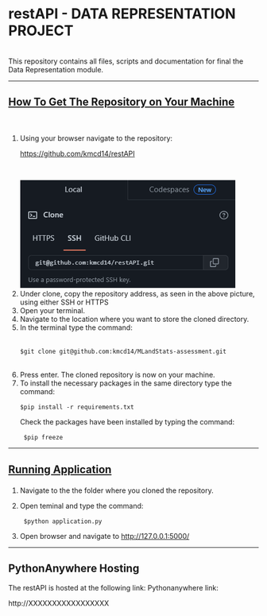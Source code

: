 # restAPI - DATA REPRESENTATION PROJECT

<br>
This repository contains all files, scripts and documentation for final the Data Representation module. 

---
<h2><b><u><p id='Script'> How To Get The Repository on Your Machine</b></u></p></h2>
<br>
<ol>

<li>Using your browser navigate to the repository:  

https://github.com/kmcd14/restAPI


<br> </il>



<img src='static\images\repository.png'>

<br>

<li>Under clone, copy the repository address, as seen in the above picture, using either SSH or HTTPS</li>
<li> Open your terminal.</li>
<li> Navigate to the location where you want to store the cloned directory.</li>
<li>In the terminal type the command:

<br>

<br>

    
    $git clone git@github.com:kmcd14/MLandStats-assessment.git

<br>
</li>
<li>Press enter. The cloned repository is now on your machine.
</li>
<li> To install the necessary packages in the same directory type the command: 
<br>

    $pip install -r requirements.txt


Check the packages have been installed by typing the command: 

     $pip freeze
</ol>


---

<h2><b><u><p id='Script'> Running Application</b></u></p></h2>

1. Navigate to the the folder where you cloned the repository.

2. Open teminal and type the command:

        $python application.py

3. Open browser and navigate to http://127.0.0.1:5000/

---
<h2>PythonAnywhere Hosting</h2>

The restAPI is hosted at the following link:
Pythonanywhere link:

 http://XXXXXXXXXXXXXXXXX